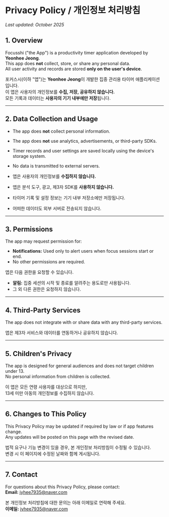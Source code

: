 # Privacy Policy / 개인정보 처리방침

_Last updated: October 2025_

## 1. Overview

Focusshi ("the App") is a productivity timer application developed by **Yeonhee Jeong**.  
This app does **not** collect, store, or share any personal data.  
All user activity and records are stored **only on the user's device**.

포커스시(이하 "앱")는 **Yeonhee Jeong**이 개발한 집중 관리용 타이머 애플리케이션입니다.  
이 앱은 사용자의 개인정보를 **수집, 저장, 공유하지 않습니다.**  
모든 기록과 데이터는 **사용자의 기기 내부에만 저장**됩니다.

---

## 2. Data Collection and Usage

- The app does **not** collect personal information.
- The app does **not** use analytics, advertisements, or third-party SDKs.
- Timer records and user settings are saved locally using the device's storage system.
- No data is transmitted to external servers.

- 앱은 사용자의 개인정보를 **수집하지 않습니다.**
- 앱은 분석 도구, 광고, 제3자 SDK를 **사용하지 않습니다.**
- 타이머 기록 및 설정 정보는 기기 내부 저장소에만 저장됩니다.
- 어떠한 데이터도 외부 서버로 전송되지 않습니다.

---

## 3. Permissions

The app may request permission for:

- **Notifications:** Used only to alert users when focus sessions start or end.
- No other permissions are required.

앱은 다음 권한을 요청할 수 있습니다.

- **알림:** 집중 세션의 시작 및 종료를 알려주는 용도로만 사용됩니다.
- 그 외 다른 권한은 요청하지 않습니다.

---

## 4. Third-Party Services

The app does not integrate with or share data with any third-party services.

앱은 제3자 서비스와 데이터를 연동하거나 공유하지 않습니다.

---

## 5. Children's Privacy

The app is designed for general audiences and does not target children under 13.  
No personal information from children is collected.

이 앱은 모든 연령 사용자를 대상으로 하지만,  
13세 미만 아동의 개인정보를 수집하지 않습니다.

---

## 6. Changes to This Policy

This Privacy Policy may be updated if required by law or if app features change.  
Any updates will be posted on this page with the revised date.

법적 요구나 기능 변경이 있을 경우, 본 개인정보 처리방침이 수정될 수 있습니다.  
변경 시 이 페이지에 수정된 날짜와 함께 게시됩니다.

---

## 7. Contact

For questions about this Privacy Policy, please contact:  
**Email:** jyhee7935@naver.com

본 개인정보 처리방침에 대한 문의는 아래 이메일로 연락해 주세요.  
**이메일:** jyhee7935@naver.com
